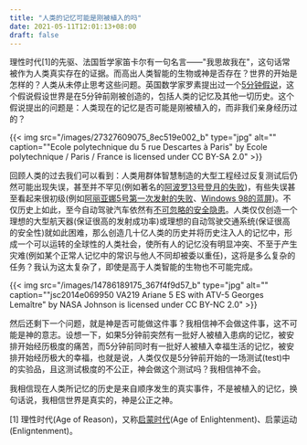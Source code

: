 ```yaml
---
title: "人类的记忆可能是刚被植入的吗"
date: 2021-05-11T12:01:13+08:00
draft: false
---
```


理性时代[1]的先驱、法国哲学家笛卡尔有一句名言——"我思故我在"，这句话常被作为人类真实存在的证据。而高出人类智能的生物或神是否存在？世界的开始是怎样的？人类从未停止思考这些问题。英国数学家罗素提出过一个[5分钟假说](https://en.wikipedia.org/wiki/Omphalos_hypothesis#Five-minute_hypothesis)，这个假说假设世界是在5分钟前刚被创造的，包括人类的记忆及其他一切历史。这个假说提出的问题是：人类现在的记忆是否可能是刚被植入的，而非我们亲身经历过的？

{{< img src="/images/27327609075_8ec519e002_b" type="jpg" alt="" caption="\"Ecole polytechnique du 5 rue Descartes à Paris\" by Ecole polytechnique / Paris / France is licensed under CC BY-SA 2.0" >}}

回顾人类的过去我们可以看到：人类用群体智慧制造的大型工程经过反复测试后仍然可能出现失误，甚至并不罕见(例如著名的[阿波罗13号登月的失败](https://zh.wikipedia.org/wiki/%E9%98%BF%E6%B3%A2%E7%BD%9713%E5%8F%B7#%E4%BA%8B%E6%95%85))，有些失误甚至看起来很初级(例如[阿丽亚娜5号第一次发射的失败](https://zh.wikipedia.org/wiki/%E4%BA%9E%E5%88%A9%E5%AE%895%E8%99%9F%E9%81%8B%E8%BC%89%E7%81%AB%E7%AE%AD#%E9%87%8D%E8%A6%81%E7%99%BC%E5%B0%84%E7%B4%80%E9%8C%84)、[Windows 98的蓝屏](https://en.wikipedia.org/wiki/Blue_screen_of_death#Windows_9x))。不仅历史上如此，至今自动驾驶汽车依然有[不可忽略的安全隐患](https://www.caranddriver.com/news/a32783046/iihs-autonomous-cars-not-as-safe-study/)。人类仅仅创造一个理想的大型航天器(保证很高的发射成功率)或理想的自动驾驶交通系统(保证很高的安全性)就如此困难，那么创造几十亿人类的历史并将历史注入人的记忆中，形成一个可以运转的全球性的人类社会，使所有人的记忆没有明显冲突、不至于产生灾难(例如某个正常人记忆中的常识与他人不同却被委以重任)，这将是多么复杂的任务？我认为这太复杂了，即使是高于人类智能的生物也不可能完成。

{{< img src="/images/14786189175_367f4f9d57_b" type="jpg" alt="" caption="\"jsc2014e069950 VA219 Ariane 5 ES with ATV-5 Georges Lemaître\" by NASA Johnson is licensed under CC BY-NC 2.0" >}}

然后还剩下一个问题，就是神是否可能做这件事？我相信神不会做这件事，这不可能是神的意志。设想一下，如果5分钟前突然有一批好人被植入患病的记忆，被安排开始经历极度的痛苦，而5分钟前同时有一批好人被植入幸福生活的记忆，被安排开始经历极大的幸福，也就是说，人类仅仅是5分钟前开始的一场测试(test)中的实验品，且这测试极度的不公正，神会做这个测试吗？我相信神不会。

我相信现在人类所记忆的历史是来自顺序发生的真实事件，不是被植入的记忆，换句话说，我相信世界是真实的，神是公正之神。

[1] 理性时代(Age of Reason)，又称[启蒙时代](https://zh.wikipedia.org/wiki/%E5%95%9F%E8%92%99%E6%99%82%E4%BB%A3)(Age of Enlightenment)、启蒙运动(Enligntenment)。